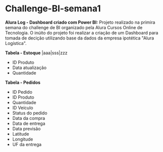 # Challenge-BI-semana1
**Alura Log - Dashboard criado com Power BI:** Projeto realizado na primira semana do challenge de BI organizado pela Alura Cursos Online de Tecnologia. O inúito do projeto foi realizar a criação de um Dashboard para tomada de decição utilizando base da dados da empresa ipotética "Alura Logística".

**Tabela - Estoque**
|aaa|sss|zzz
- ID Produto  
- Data atualização  
- Quantidade

**Tabela - Pedidos**
- ID Pedido  
- ID Produto  
- Quantidade  
- ID Veículo  
- Status do pedido  
- Data da compra  
- Data de entrega  
- Data previsão  
- Latitude  
- Longitude  
- UF da entrega
